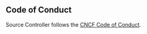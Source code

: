 ## Code of Conduct

Source Controller follows the [CNCF Code of Conduct](https://github.com/cncf/foundation/blob/master/code-of-conduct.md).
